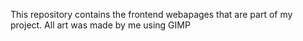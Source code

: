 This repository contains the frontend webapages that are part of my project. All art was made by me using GIMP 
